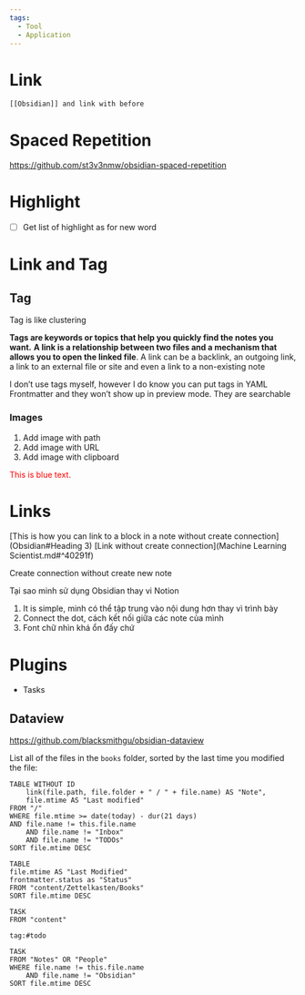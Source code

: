 ```yaml
---
tags:
  - Tool
  - Application
---
```

# Link

	[[Obsidian]] and link with before

# Spaced Repetition

https://github.com/st3v3nmw/obsidian-spaced-repetition

# Highlight

- [ ] Get list of highlight as for new word
# Link and Tag

## Tag

Tag is like clustering

**Tags are keywords or topics that help you quickly find the notes you want.** **A link is a relationship between two files and a mechanism that allows you to open the linked file**. A link can be a backlink, an outgoing link, a link to an external file or site and even a link to a non-existing note

I don’t use tags myself, however I do know you can put tags in YAML Frontmatter and they won’t show up in preview mode. They are searchable

### Images

1. Add image with path
2. Add image with URL
3. Add image with clipboard

<div style="color: red;">This is blue text.</div>

# Links

[This is how you can link to a block in a note without create connection](Obsidian#Heading 3)
[Link without create connection](Machine Learning Scientist.md#^40291f)

Create connection without create new note

Tại sao minh sử dụng Obsidian thay vi Notion
1. It is simple, minh có thể tập trung vào nội dung hơn thay vì trình bày
2. Connect the dot, cách kết nối giữa các note của mình
3. Font chữ nhìn khá ổn đấy chứ

# Plugins

- Tasks

## Dataview

https://github.com/blacksmithgu/obsidian-dataview

List all of the files in the `books` folder, sorted by the last time you modified the file:

```dataview
TABLE WITHOUT ID
    link(file.path, file.folder + " / " + file.name) AS "Note",
    file.mtime AS "Last modified"
FROM "/"
WHERE file.mtime >= date(today) - dur(21 days)
AND file.name != this.file.name
    AND file.name != "Inbox"
    AND file.name != "TODOs"
SORT file.mtime DESC 
```

```dataview
TABLE 
file.mtime AS "Last Modified"
frontmatter.status as "Status"
FROM "content/Zettelkasten/Books"
SORT file.mtime DESC
```

```dataview
TASK
FROM "content"
```

```query
tag:#todo
```

```dataview
TASK 
FROM "Notes" OR "People"
WHERE file.name != this.file.name
	AND file.name != "Obsidian"
SORT file.mtime DESC 
```
